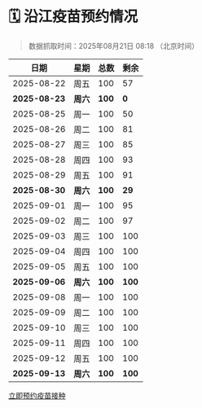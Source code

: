 # 🗓️ 沿江疫苗预约情况

> 数据抓取时间：2025年08月21日 08:18 （北京时间）

| 日期 | 星期 | 总数 | 剩余 |
|------|------|------|------|
| 2025-08-22 | 周五 | 100 | 57 |
| **2025-08-23** | **周六** | **100** | **0** |
| 2025-08-25 | 周一 | 100 | 50 |
| 2025-08-26 | 周二 | 100 | 81 |
| 2025-08-27 | 周三 | 100 | 85 |
| 2025-08-28 | 周四 | 100 | 93 |
| 2025-08-29 | 周五 | 100 | 91 |
| **2025-08-30** | **周六** | **100** | **29** |
| 2025-09-01 | 周一 | 100 | 95 |
| 2025-09-02 | 周二 | 100 | 97 |
| 2025-09-03 | 周三 | 100 | 100 |
| 2025-09-04 | 周四 | 100 | 100 |
| 2025-09-05 | 周五 | 100 | 100 |
| **2025-09-06** | **周六** | **100** | **100** |
| 2025-09-08 | 周一 | 100 | 100 |
| 2025-09-09 | 周二 | 100 | 100 |
| 2025-09-10 | 周三 | 100 | 100 |
| 2025-09-11 | 周四 | 100 | 100 |
| 2025-09-12 | 周五 | 100 | 100 |
| **2025-09-13** | **周六** | **100** | **100** |


<div class="button-container">
<a class="btn" href="http://yfzweb.ishequ.net/#/login" target="_blank">立即预约疫苗接种</a>
</div>
